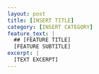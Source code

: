 ```yaml
---
layout: post
title: [INSERT TITLE]
category: [INSERT CATEGORY]
feature_text: |
  ## [FEATURE TITLE]
  [FEATURE SUBTITLE]
excerpt: |
  [TEXT EXCERPT]
---
```

